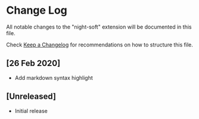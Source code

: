 # Change Log

All notable changes to the "night-soft" extension will be documented in this file.

Check [Keep a Changelog](http://keepachangelog.com/) for recommendations on how to structure this file.

## [26 Feb 2020]

- Add markdown syntax highlight

## [Unreleased]

- Initial release
